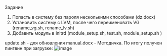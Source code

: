 Задание
1. Попасть в систему без пароля несколькими способами (dz.docx)
2. Установить систему с LVM, после чего переименовать VG (rename_vg.sh, rename_lv.sh)
3. Добавить модуль в initrd (module_setup.sh, test.sh, module_setup.sh )

update.sh - для обновления
manual.docx - Методичка.
По итогу получен пингвин при загрузке:
![image](https://github.com/ddmitiypermyakov/dzpt_grub/assets/73555501/4b3fc14b-a52f-4d35-8b2a-68cea9014776)
